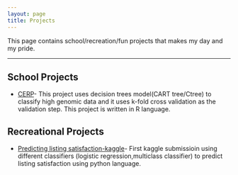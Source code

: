 ```yaml
---
layout: page
title: Projects
---
```


This page contains school/recreation/fun projects that makes my day and my pride.

---

## School Projects
- [CERP](https://github.com/kennchin/CERP)- This project uses decision trees model(CART tree/Ctree) to classify high genomic data and it uses k-fold cross validation as the validation step. This project is written in R language.


## Recreational Projects
- [Predicting listing satisfaction-kaggle](https://github.com/kennchin/Kaggle/tree/master/Predict%20listing%20satisfaction)- First kaggle submissioin using different classifiers (logistic regression,multiclass classifier) to predict listing satisfaction using python language.

